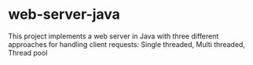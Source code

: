 # web-server-java
This project implements a web server in Java with three different approaches for handling client requests: Single threaded, Multi threaded, Thread pool
